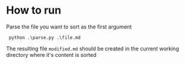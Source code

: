 # How to run

Parse the file you want to sort as the first argument

```
 python .\parse.py .\file.md
```

The resulting file `modified.md` should be created in the current working directory where it's content is sorted
